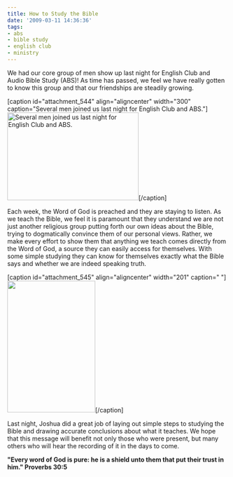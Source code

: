 ```yaml
---
title: How to Study the Bible
date: '2009-03-11 14:36:36'
tags:
- abs
- bible study
- english club
- ministry
---
```


We had our core group of men show up last night for English Club and Audio Bible Study (ABS)! As time has passed, we feel we have really gotten to know this group and that our friendships are steadily growing.

[caption id="attachment_544" align="aligncenter" width="300" caption="Several men joined us last night for English Club and ABS."]<a href="https://s3.amazonaws.com/content.ofreport.com/2009/03/dsc_5115.jpg"><img class="size-medium wp-image-544" title="dsc_5115" src="https://s3.amazonaws.com/content.ofreport.com/2009/03/dsc_5115-300x200.jpg" alt="Several men joined us last night for English Club and ABS." width="300" height="200" /></a>[/caption]

Each week, the Word of God is preached and they are staying to listen. As we teach the Bible, we feel it is paramount that they understand we are not just another religious group putting forth our own ideas about the Bible, trying to dogmatically convince them of our personal views. Rather, we make every effort to show them that anything we teach comes directly from the Word of God, a source they can easily access for themselves. With some simple studying they can know for themselves exactly what the Bible says and whether we are indeed speaking truth.

[caption id="attachment_545" align="aligncenter" width="201" caption=" "]<a href="https://s3.amazonaws.com/content.ofreport.com/2009/03/dsc_5116.jpg"><img class="size-medium wp-image-545" title="dsc_5116" src="https://s3.amazonaws.com/content.ofreport.com/2009/03/dsc_5116-201x300.jpg" alt=" " width="201" height="300" /></a>[/caption]

Last night, Joshua did a great job of laying out simple steps to studying the Bible and drawing accurate conclusions about what it teaches. We hope that this message will benefit not only those who were present, but many others who will hear the recording of it in the days to come.

<strong>"Every word of God is pure: he is a shield unto them that put their trust in him." Proverbs 30:5</strong>
